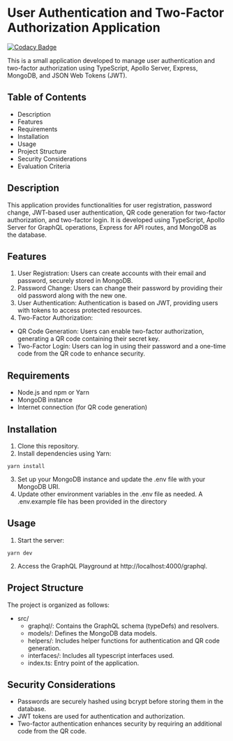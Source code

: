 # User Authentication and Two-Factor Authorization Application

[![Codacy Badge](https://api.codacy.com/project/badge/Grade/cf58f4ef8be7447b9ec7b40b4fe65f15)](https://app.codacy.com/gh/Smeks-ops/webxwiz-assessment?utm_source=github.com&utm_medium=referral&utm_content=Smeks-ops/webxwiz-assessment&utm_campaign=Badge_Grade)

This is a small application developed to manage user authentication and two-factor authorization using TypeScript, Apollo Server, Express, MongoDB, and JSON Web Tokens (JWT).

## Table of Contents
- Description
- Features
- Requirements
- Installation
- Usage
- Project Structure
- Security Considerations
- Evaluation Criteria

## Description
This application provides functionalities for user registration, password change, JWT-based user authentication, QR code generation for two-factor authorization, and two-factor login. It is developed using TypeScript, Apollo Server for GraphQL operations, Express for API routes, and MongoDB as the database.

## Features
1. User Registration: Users can create accounts with their email and password, securely stored in MongoDB.
2. Password Change: Users can change their password by providing their old password along with the new one.
3. User Authentication: Authentication is based on JWT, providing users with tokens to access protected resources.
4. Two-Factor Authorization:
- QR Code Generation: Users can enable two-factor authorization, generating a QR code containing their secret key.
- Two-Factor Login: Users can log in using their password and a one-time code from the QR code to enhance security.
## Requirements
- Node.js and npm or Yarn
- MongoDB instance
- Internet connection (for QR code generation)
## Installation
1. Clone this repository.
2. Install dependencies using Yarn:
```
yarn install
```
3. Set up your MongoDB instance and update the .env file with your MongoDB URI.
4. Update other environment variables in the .env file as needed. A .env.example file has been provided in the directory
## Usage
1. Start the server:
```
yarn dev
```

2. Access the GraphQL Playground at http://localhost:4000/graphql.
## Project Structure
The project is organized as follows:

- src/
    - graphql/: Contains the GraphQL schema (typeDefs) and resolvers.
    - models/: Defines the MongoDB data models.
    - helpers/: Includes helper functions for authentication and QR code generation.
    - interfaces/: Includes all typescript interfaces used.
    - index.ts: Entry point of the application.

## Security Considerations
- Passwords are securely hashed using bcrypt before storing them in the database.
- JWT tokens are used for authentication and authorization.
- Two-factor authentication enhances security by requiring an additional code from the QR code.

